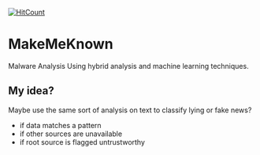 [![HitCount](http://hits.dwyl.io/utkarshiam/MakeMeKnown.svg)](http://hits.dwyl.io/utkarshiam/MakeMeKnown)

# MakeMeKnown
Malware Analysis Using hybrid analysis and machine learning techniques.

## My idea?
Maybe use the same sort of analysis on text to classify lying or fake news?
- if data matches a pattern
- if other sources are unavailable
- if root source is flagged untrustworthy
